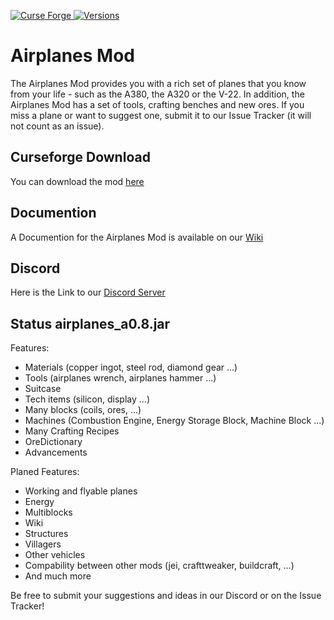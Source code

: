 [![Curse Forge](http://cf.way2muchnoise.eu/short_315652_downloads.svg) ![Versions](https://img.shields.io/badge/For%201.12.2-red.svg?style=flat-square)](https://minecraft.curseforge.com/projects/airplanes-mod)
# Airplanes Mod
The Airplanes Mod provides you with a rich set of planes that you know from your life - such as the A380, 
the A320 or the V-22. 
In addition, the Airplanes Mod has a set of tools, crafting benches and new ores. 
If you miss a plane or want to suggest one, submit it to our Issue Tracker (it will not count as an issue).


## Curseforge Download
You can download the mod [here](https://minecraft.curseforge.com/projects/airplanes-mod)

## Documention
A Documention for the Airplanes Mod is available on our [Wiki](https://github.com/Affehund/airplanes-mod/wiki)

## Discord
Here is the Link to our [Discord Server](https://discord.gg/B5h584D)

## Status airplanes_a0.8.jar
Features:
- Materials (copper ingot, steel rod, diamond gear ...)
- Tools (airplanes wrench, airplanes hammer ...)
- Suitcase
- Tech items (silicon, display ...)
- Many blocks (coils, ores, ...)
- Machines (Combustion Engine, Energy Storage Block, Machine Block ...)
- Many Crafting Recipes
- OreDictionary
- Advancements 

Planed Features:
- Working and flyable planes
- Energy
- Multiblocks
- Wiki
- Structures
- Villagers
- Other vehicles
- Compability between other mods (jei, crafttweaker, buildcraft, ...)
- And much more

Be free to submit your suggestions and ideas in our Discord or on the Issue Tracker!
